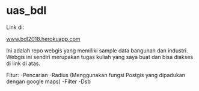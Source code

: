 # uas_bdl

Link di:

www.bdl2018.herokuapp.com

Ini adalah repo webgis yang memiliki sample data bangunan dan industri. Webgis ini sendiri merupakan tugas kuliah yang saya buat dan bisa diakses di link di atas.

Fitur:
-Pencarian
-Radius (Menggunakan fungsi Postgis yang dipadukan dengan google maps)
-Filter
-Dsb


